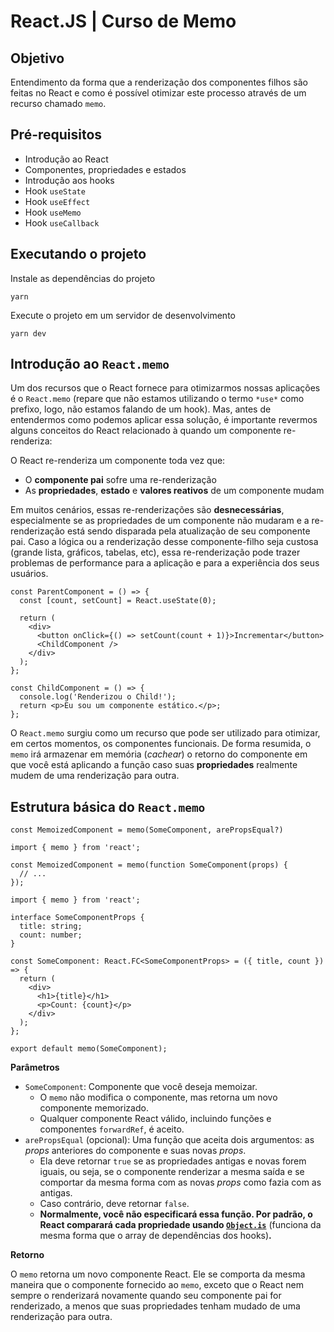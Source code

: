 # React.JS | Curso de Memo

## Objetivo

Entendimento da forma que a renderização dos componentes filhos são feitas no React e como é possível otimizar este processo através de um recurso chamado `memo`.

## Pré-requisitos

- Introdução ao React
- Componentes, propriedades e estados
- Introdução aos hooks
- Hook `useState`
- Hook `useEffect`
- Hook `useMemo`
- Hook `useCallback`

## Executando o projeto
Instale as dependências do projeto
```
yarn
```

Execute o projeto em um servidor de desenvolvimento
```
yarn dev
```
  
## Introdução ao `React.memo`

Um dos recursos que o React fornece para otimizarmos nossas aplicações é o `React.memo` (repare que não estamos utilizando o termo `*use*` como prefixo, logo, não estamos falando de um hook). Mas, antes de entendermos como podemos aplicar essa solução, é importante revermos alguns conceitos do React relacionado à quando um componente re-renderiza:

O React re-renderiza um componente toda vez que:

- O **componente pai** sofre uma re-renderização
- As **propriedades**, **estado** e **valores reativos** de um componente mudam

Em muitos cenários, essas re-renderizações são **desnecessárias**, especialmente se as propriedades de um componente não mudaram e a re-renderização está sendo disparada pela atualização de seu componente pai. Caso a lógica ou a renderização desse componente-filho seja custosa (grande lista, gráficos, tabelas, etc), essa re-renderização pode trazer problemas de performance para a aplicação e para a experiência dos seus usuários.

```tsx
const ParentComponent = () => {
  const [count, setCount] = React.useState(0);

  return (
    <div>
      <button onClick={() => setCount(count + 1)}>Incrementar</button>
      <ChildComponent />
    </div>
  );
};

const ChildComponent = () => {
  console.log('Renderizou o Child!');
  return <p>Eu sou um componente estático.</p>;
};
```

O `React.memo` surgiu como um recurso que pode ser utilizado para otimizar, em certos momentos, os componentes funcionais. De forma resumida, o `memo` irá armazenar em memória (*cachear*)  o retorno do componente em que você está aplicando a função caso suas **propriedades** realmente mudem de uma renderização para outra.

## Estrutura básica do `React.memo`

```tsx
const MemoizedComponent = memo(SomeComponent, arePropsEqual?)
```

```tsx
import { memo } from 'react';

const MemoizedComponent = memo(function SomeComponent(props) {
  // ...
});
```

```tsx
import { memo } from 'react';

interface SomeComponentProps {
  title: string;
  count: number;
}

const SomeComponent: React.FC<SomeComponentProps> = ({ title, count }) => {
  return (
    <div>
      <h1>{title}</h1>
      <p>Count: {count}</p>
    </div>
  );
};

export default memo(SomeComponent);
```

**Parâmetros**

- `SomeComponent`: Componente que você deseja memoizar.
    - O `memo` não modifica o componente, mas retorna um novo componente memorizado.
    - Qualquer componente React válido, incluindo funções e componentes `forwardRef`, é aceito.
- `arePropsEqual` (opcional):  Uma função que aceita dois argumentos: as *props* anteriores do componente e suas novas *props*.
    - Ela deve retornar `true` se as propriedades antigas e novas forem iguais, ou seja, se o componente renderizar a mesma saída e se comportar da mesma forma com as novas *props* como fazia com as antigas.
    - Caso contrário, deve retornar `false`.
    - **Normalmente, você não especificará essa função. Por padrão, o React comparará cada propriedade usando [`Object.is`](http://Object.is)** (funciona da mesma forma que o array de dependências dos hooks)**.**

**Retorno**

O `memo` retorna um novo componente React. Ele se comporta da mesma maneira que o componente fornecido ao `memo`, exceto que o React nem sempre o renderizará novamente quando seu componente pai for renderizado, a menos que suas propriedades tenham mudado de uma renderização para outra.